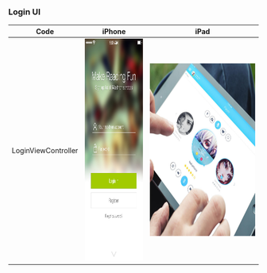 ### Login UI

|  Code       | iPhone   |  iPad  |
| ------        | ------      | ------  |
| LoginViewController |  <img src="../Assert/Login_iPhone.jpg" width="207" height="448">  |  <img src="../Assert/Login_iPad.jpg" width="448" height="348">  |
